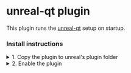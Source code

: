 # unreal-qt plugin
This plugin runs the [unreal-qt](https://github.com/hannesdelbeke/unreal-qt) setup on startup.


### Install instructions

<details>
<summary>1. Copy the plugin to unreal's plugin folder</summary>
  
  - [Download](https://github.com/hannesdelbeke/unreal-qt-plugin/archive/refs/heads/main.zip) and Unzip  
  - Copy the extracted `UnrealQt` folder to Unreal's plugins folder  
</details>


<details>
<summary>2. Enable the plugin</summary>
  
  - Open the Unreal plugin editor from the menu `edit/Plugins`
  - Enable the `Unreal Qt` plugin
  - Restart Unreal
</details>
